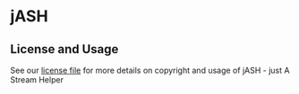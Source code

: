 # jASH

## License and Usage

See our [license file](https://github.com/WireframeZ/jASH/blob/master/License.md) for more details on copyright and usage of jASH - just A Stream Helper
